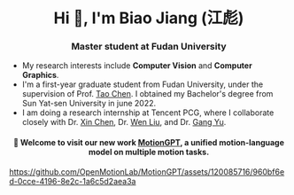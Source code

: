 <h1 align="center">Hi 👋, I'm Biao Jiang (江彪)</h1>
<h3 align="center">Master student at Fudan University</h3>

- My research interests include **Computer Vision** and **Computer Graphics**.
- I'm a first-year graduate student from Fudan University, under the supervision of Prof. [Tao Chen](https://eetchen.github.io/). I obtained my Bachelor's degree from Sun Yat-sen University in june 2022.
- I am doing a research internship at Tencent PCG, where I collaborate closely with Dr. [Xin Chen](https://chenxin.tech/), Dr. [Wen Liu](https://scholar.google.com/citations?user=A6K6bkoAAAAJ), and Dr. [Gang Yu](https://www.skicyyu.org/).

<h4 align="center">🔭 Welcome to visit our new work <a href="https://github.com/OpenMotionLab/MotionGPT">MotionGPT</a>, a <strong>unified</strong> motion-language model on <strong>multiple motion tasks</strong>.</h4>

https://github.com/OpenMotionLab/MotionGPT/assets/120085716/960bf6ed-0cce-4196-8e2c-1a6c5d2aea3a
